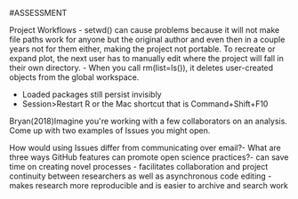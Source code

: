 #ASSESSMENT

Project Workflows - setwd() can cause problems because it will not make file paths work for anyone but the original author and even then in a couple years not for them either, making the project not portable. To recreate or expand plot, the next user has to manually edit where the project will fall in their own directory. - When you call rm(list=ls()), it deletes user-created objects from the global workspace.
- Loaded packages still persist invisibly
- Session>Restart R or the Mac shortcut that is Command+Shift+F10

Bryan(2018)Imagine you're working with a few collaborators on an analysis. Come up with two examples of Issues you might open. 

How would using Issues differ from communicating over email?- What are three ways GitHub features can promote open science practices?- can save time on creating novel processes - facilitates collaboration and project continuity between researchers as well as asynchronous code editing - makes research more reproducible and is easier to archive and search work
